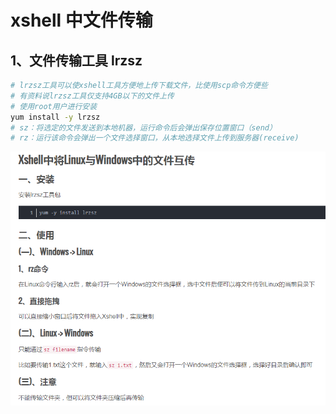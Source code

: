 # xshell 中文件传输

## 1、文件传输工具 lrzsz

```bash
# lrzsz工具可以使xshell工具方便地上传下载文件，比使用scp命令方便些
# 有资料说lrzsz工具仅支持4GB以下的文件上传
# 使用root用户进行安装
yum install -y lrzsz
# sz：将选定的文件发送到本地机器，运行命令后会弹出保存位置窗口（send）
# rz：运行该命令会弹出一个文件选择窗口，从本地选择文件上传到服务器(receive)
```

![linux和windows文件互传](./image/linux和windows文件互传.png)
